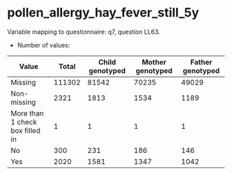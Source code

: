 # pollen_allergy_hay_fever_still_5y
Variable mapping to questionnaire: q7, question LL63.
- Number of values:

| Value | Total | Child genotyped | Mother genotyped | Father genotyped |
| ----- | ----- | --------------- | ---------------- | ---------------- |
| Missing | 111302 | 81542 | 70235 | 49029 |
| Non-missing | 2321 | 1813 | 1534 | 1189 |
| More than 1 check box filled in | 1 | 1 | 1 |1 |
| No | 300 | 231 | 186 |146 |
| Yes | 2020 | 1581 | 1347 |1042 |



